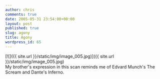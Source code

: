 ```yaml
---
author: chris
comments: true
date: 2005-05-31 23:54:00+00:00
layout: post
published: true
slug: agony
title: Agony
wordpress_id: 65
---
```


[![]({{ site.url }}/static/img/image_005.jpg)]({{ site.url }}/static/img/image_005.jpg)  
My brother's expression in this scan reminds me of Edvard Munch's The Scream and Dante's Inferno.
